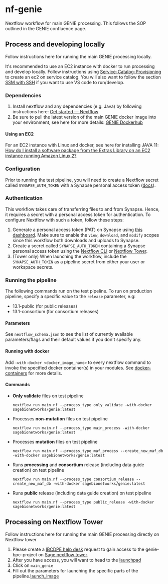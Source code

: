 # nf-genie

Nextflow workflow for main GENIE processing.  This follows the SOP outlined in the GENIE confluence page.

## Process and developing locally

Follow instructions here for running the main GENIE processing locally. 

It's recommended to use an EC2 instance with docker to run processing and develop locally. Follow instructions using [Service-Catalog-Provisioning](https://help.sc.sageit.org/sc/Service-Catalog-Provisioning.938836322.html) to create an ec2 on service catalog. You will also want to follow the section [SSM with SSH](https://help.sc.sageit.org/sc/Service-Catalog-Provisioning.938836322.html#ServiceCatalogProvisioning-SSMwithSSH) if you want to use VS code to run/develop.

### Dependencies

1. Install nextflow and any dependencies (e.g: Java) by following instructions here: [Get started — Nextflow](https://www.nextflow.io/docs/latest/getstarted.html#get-started)
2. Be sure to pull the latest version of the main GENIE docker image into your environment, see here for more details: [GENIE Dockerhub](https://github.com/Sage-Bionetworks/Genie/blob/develop/CONTRIBUTING.md#dockerhub)

#### Using an EC2

For an EC2 instance with Linux and docker, see here for installing JAVA 11: [How do I install a software package from the Extras Library on an EC2 instance running Amazon Linux 2?](https://aws.amazon.com/premiumsupport/knowledge-center/ec2-install-extras-library-software/)

### Configuration

Prior to running the test pipeline, you will need to create a Nextflow secret called `SYNAPSE_AUTH_TOKEN`
with a Synapse personal access token ([docs](#authentication)).

### Authentication

This workflow takes care of transferring files to and from Synapse. Hence, it requires a secret with a personal access token for authentication. To configure Nextflow with such a token, follow these steps:

1. Generate a personal access token (PAT) on Synapse using [this dashboard](https://www.synapse.org/#!PersonalAccessTokens:). Make sure to enable the `view`, `download`, and `modify` scopes since this workflow both downloads and uploads to Synapse.
2. Create a secret called `SYNAPSE_AUTH_TOKEN` containing a Synapse personal access token using the [Nextflow CLI](https://nextflow.io/docs/latest/secrets.html) or [Nextflow Tower](https://help.tower.nf/latest/secrets/overview/).
3. (Tower only) When launching the workflow, include the `SYNAPSE_AUTH_TOKEN` as a pipeline secret from either your user or workspace secrets.

### Running the pipeline

The following commands run on the test pipeline. To run on production pipeline, specify a specific value to the `release` parameter, e.g:

- 13.1-public (for public releases)
- 13.1-consortium (for consortium releases)

#### Parameters

See `nextflow_schema.json` to see the list of currently available parameters/flags and their default values if you don't specify any.

#### Running with docker

Add `-with-docker <docker_image_name>` to every nextflow command to invoke the specified docker container(s) in your modules. See [docker-containers](https://www.nextflow.io/docs/latest/docker.html#docker-containers) for more details.

#### Commands
* **Only validate** files on test pipeline

    ```
    nextflow run main.nf --process_type only_validate -with-docker sagebionetworks/genie:latest
    ```

* Processes **non-mutation** files on test pipeline

    ```
    nextflow run main.nf --process_type main_process -with-docker sagebionetworks/genie:latest
    ```

* Processes **mutation** files on test pipeline

    ```
    nextflow run main.nf --process_type maf_process --create_new_maf_db -with-docker sagebionetworks/genie:latest
    ```

* Runs **processing** and **consortium** release (including data guide creation) on test pipeline
    ```
    nextflow run main.nf --process_type consortium_release --create_new_maf_db -with-docker sagebionetworks/genie:latest
    ```

* Runs **public** release (including data guide creation) on test pipeline

    ```
    nextflow run main.nf --process_type public_release -with-docker sagebionetworks/genie:latest
    ```

## Processing on Nextflow Tower

Follow instructions here for running the main GENIE processing directly on Nextflow tower

1. Please create a [IBCDPE help desk](https://sagebionetworks.jira.com/servicedesk/customer/portal/5) request to gain access to the genie-bpc-project on [Sage nextflow tower](https://tower.sagebionetworks.org/login).
1. After you have access, you will want to head to the [launchpad](https://tower.sagebionetworks.org/orgs/Sage-Bionetworks/workspaces/genie-bpc-project/launchpad)
1. Click on `main_genie`
1. Fill out the parameters for launching the specific parts of the pipeline.[launch_image](img/launch_nf.png)
